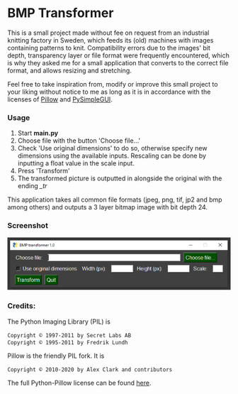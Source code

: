 # BMP Transformer

This is a small project made without fee on request from an industrial knitting factory in Sweden, which feeds its (old) machines with images containing patterns to knit. Compatibility errors due to the images' bit depth, transparency layer or file format were frequently encountered, which is why they asked me for a small application that converts to the correct file format, and allows resizing and stretching.

Feel free to take inspiration from, modify or improve this small project to your liking without notice to me as long as it is in accordance with the licenses of [Pillow](https://github.com/python-pillow) and [PySimpleGUI](https://github.com/PySimpleGUI).

### Usage

1) Start **main.py**
2) Choose file with the button 'Choose file...'
3) Check 'Use original dimensions' to do so, otherwise specify new dimensions using the available inputs. Rescaling can be done by inputting a float value in the scale input.
4) Press 'Transform'
5) The transformed picture is outputted in alongside the original with the ending *_tr*

This application takes all common file formats (jpeg, png, tif, jp2 and bmp among others) and outputs a 3 layer bitmap image with bit depth 24.

### Screenshot

![Screenshot of main window](docs/Screenshot.png?raw=true "Screenshot of main window")

### Credits:


The Python Imaging Library (PIL) is

    Copyright © 1997-2011 by Secret Labs AB
    Copyright © 1995-2011 by Fredrik Lundh

Pillow is the friendly PIL fork. It is

    Copyright © 2010-2020 by Alex Clark and contributors

The full Python-Pillow license can be found [here](https://github.com/python-pillow/Pillow/blob/master/LICENSE).